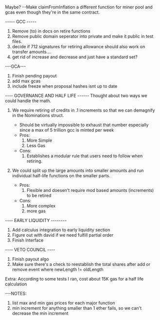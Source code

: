 Maybe?
--Make claimFromInflation a different function for miner pool and gcas even though they're in the same contract.


----- GCC -----
1. Remove (to) in docs on retire functions 
2. Remove public domain seperator into private and make it public in test files.
3. decide if 712 signatures for retiring allowance should also work on transfer amounts....
4. get rid of increase and decrease and just have a standard set?

---GCA---
1. Finish pending payout
2. add max gcas
3. include freeze when proposal hashes isnt up to date

---- GOVERNANCE AND HALF LIFE ------
Thought about two ways we could handle the math.
1. We require retiring of credits in .1 increments so that we can demagnify in the Nominations struct.
    -  Should be virtually impossible to exhaust that number especially since a max of 5 trillion gcc is minted per week 
    - Pros:
        1. More Simple
        2. Less Gas
    - Cons:
        1. Establishes a modular rule that users need to follow when retiring.
    
2. We could split up the large amounts into smaller amounts and run individual half-life functions on the smaller parts.
    - Pros:
        1. Flexible and doesen't require mod based amounts (increments) to be retired
    - Cons:
        1. More complex
        2. more gas


---- EARLY LIQUIDITY --------
1. Add calculus integration to early liquidity section
2. Figure out with david if we need fulfill partial order
3. Finish Interface

---- VETO COUNCIL ----
1. Finish payout algo
2. Make sure there's a check to reestablish the total shares after add or remove event where newLength != oldLength

Extra:
According to some tests I ran, cost about 15K gas for a half life calculation

---NOTES:
1. list max and min gas prices for each major function
2. min increment for anything smaller than 1 ether fails, so we can't decrease the min increment